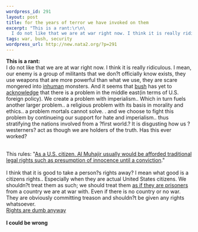 ```yaml
--- 
wordpress_id: 291
layout: post
title: for the years of terror we have invoked on them
excerpt: "This is a rant:\r\n\
  I do not like that we are at war right now. I think it is really ridiculous. I mean, our enemy is a group of militants that we don?t officially know exists, they use weapons that are more powerful than what we use, they are scare mongered into inhuman monsters. And it seems that "
tags: war, bush, security
wordpress_url: http://new.nata2.org/?p=291
---
```

<b>This is a rant:</b><br/>
I do not like that we are at war right now. I think it is really ridiculous. I mean, our enemy is a group of militants that we don?t officially know exists, they use weapons that are more powerful than what we use, they are scare mongered into <a href="http://i.cnn.net/cnn/2002/LAW/06/10/enemy.combatant/al.muhajir.jpg">inhuman</a> monsters. And it seems that <a href="http://www.gwbush.com">bush</a> has yet to <a href="http://www.cnn.com/2002/WORLD/meast/06/10/mideast/index.html">acknowledge</a> that there is a problem in the middle east(in terms of U.S. foreign policy). We create a problem with imperialism.. Which in turn fuels another larger problem.. a religious problem with its basis in morality and ethics.. a problem mortals cannot solve. . and we choose to fight this problem by continueing our support for hate and imperialism.. thus stratifying the nations involved from a ?first world.? It is disgusting how us ?westerners? act as though we are holders of the truth. Has this ever worked?<br/><br/>

This rules: "<a href="http://www.cnn.com/2002/LAW/06/10/enemy.combatant/index.html">As a U.S. citizen, Al Muhajir usually would be afforded traditional legal rights such as presumption of innocence until a conviction</a>." <br/><br/>I think that it is good to take a person?s rights away? I mean what good is a citizens rights.. Especially when they are actual United States citizens. We shouldn?t treat them as such; we should treat them <a href="http://www.aclu.org/safeandfree/index.html">as if they are prisoners</a> from a country we are at war with. Even if there is no country or no war. They are obviously committing treason and shouldn?t be given any rights whatsoever. 
<br/><a href="http://aclu.org/issues/security/hmns.html">Rights are dumb anyway</a><br/><br/>
<b>I could be wrong</b>
